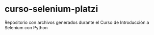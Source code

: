 # curso-selenium-platzi
Repositorio con archivos generados durante el Curso de Introducción a Selenium con Python
